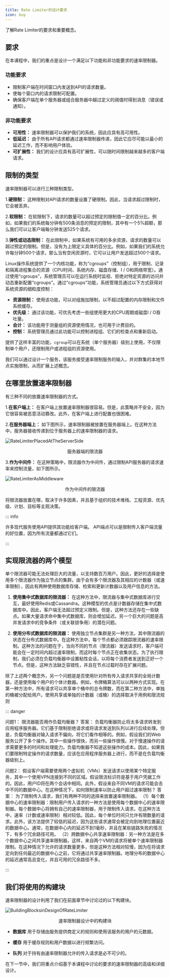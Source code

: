 ```yaml
---
title: Rate Limiter的设计要求
icon: buy
---
```


了解Rate Limiter的要求和重要概念。

## 要求

在本课程中，我们的重点是设计一个满足以下功能和非功能要求的速率限制器。

### 功能要求

- 限制客户端在时间窗口内发送到API的请求数量。
- 使每个窗口内的请求限制可配置。
- 确保客户端在单个服务器或组合服务器中越过定义的阈值时得到消息（错误或通知）。

### 非功能要求

- **可用性：** 速率限制器可以保护我们的系统，因此应具有高可用性。
- **低延迟：** 由于所有API请求都通过速率限制器传递，因此它应尽可能以最小的延迟工作，而不影响用户体验。
- **可扩展性：** 我们的设计应具有高可扩展性，可以随时间限制越来越多的客户端请求。

## 限制的类型

速率限制器可以进行三种限制类型。

1.**硬限制：** 这种限制对API请求的数量设置了硬限制。因此，当请求超过限制时，它会被丢弃。

2.**软限制：** 在软限制下，请求的数量可以超过预定的限制值一定的百分比。例如，如果我们的系统每分钟有500条消息的预定的限制，其中有一个5%超额，那么我们可以让客户端每分钟发送525个请求。

3.**弹性或动态限制：** 在此限制中，如果系统有可用的多余资源，请求的数量可以超过预定的限制。但是，没有为上限定义具体的百分比。例如，如果我们的系统允许每分钟500个请求，那么当有空闲资源时，它可以让用户发送超过500个请求。

Linux操作系统提供了一个内核功能，称为“cgroups”（控制组），用于限制、记录和隔离进程集合的资源（CPU时间、系统内存、磁盘存储、I / O和网络带宽）。通过使用“cgroups”，系统管理员可以在运行系统时监视、拒绝对特定资源的访问并动态重新配置“cgroups”。通过“cgroups”功能，系统管理员通过以下方式获得对系统资源的细粒度控制：

- **资源限制：** 使用该功能，可以对组施加限制，以不超过配置的内存限制和文件系统缓存。
- **优先级：** 通过该功能，可优先考虑一些组使用更大的CPU周期或磁盘I / O吞吐量。
- **会计：** 该功能用于测量组的资源使用情况，也可用于计费目的。
- **控制：** 系统管理员通过此功能可以控制进程组、它们的检查点和重新启动。

提供了这样丰富的功能，`cgroup`可以在系统（单个服务器）级别上使用，不仅限制单个用户，还限制用户或进程组的资源使用。

我们可以通过设计一个服务，该服务接受速率限制服务的输入，并对群集的本地节点实施限制，从而扩展上述概念。

## 在哪里放置速率限制器

有三种不同的放置速率限制器的方式。

1.**在客户端上：** 在客户端上放置速率限制器很容易。但是，此策略并不安全，因为它很容易被恶意活动篡改。此外，在客户端上进行配置也很困难。

2.**在服务器端上：** 如下图所示，速率限制器被放置在服务器端上。在这种方法中，服务器接收传递到位于服务器上的速率限制器的请求。

![RateLimiterPlacedAtTheServerSide](/img/19-Rate%20Limiter/RateLimiterPlacedAtTheServerSide.png)

<center>服务器端的限流器</center>

3.**作为中间件：** 在这种策略中，限流器作为中间件，通过限制API服务器的请求速率来控制流量，如下图所示。

![RateLimiterAsMiddleware](/img/19-Rate%20Limiter/RateLimiterAsMiddleware.png)

<center>作为中间件的限流器</center>

将限流器放置在哪，取决于许多因素，并且基于组织的技术堆栈、工程资源、优先级、计划、目标等主观决策。

::: info

许多现代服务使用API提供其功能给客户端。 API端点可以是限制传入客户端流量的好位置，因为所有流量都通过它们。

:::

## 实现限流器的两个模型

单个限流器可能无法处理巨大的流量，以支持数百万用户。因此，更好的选择是使用多个限流器作为独立节点的集群。由于会有多个限流器及其相应的计数器（或速率限制），因此有两种使用数据库存储、检索和更新计数器以及用户信息的方法。

1. **使用集中式数据库的限流器：** 在这种方法中，限流器与集中式数据库进行交互，最好使用Redis或Cassandra。这种模型的优点是计数器存储在集中式数据库中。因此，客户端无法超过预定义限制。但是，这种方法还存在一些缺点。如果大量请求命中集中式数据库，则会增加延迟。另一个巨大的问题是高并发请求中的竞争条件（或关联锁争用）的潜在问题。

2. **使用分布式数据库的限流器：** 使用独立节点集群是另一种方法，其中限流器的状态在分布式数据库中。在这种方法中，每个节点都必须跟踪限流器的速率限制。这种方法的问题在于，当向不同的节点（限流器）发送请求时，客户端可能会在一定时间内超过速率限制，而这时每个节点正在收集状态。为了执行限制，我们必须在负载均衡器中设置粘性会话，以将每个消费者发送到正好一个节点。但是，这种方法缺乏容错性，并且在节点过载时存在扩展问题。

除了上述两个概念外，另一个问题是是否使用针对所有传入请求共享的全局计数器，还是使用每个用户的个体计数器。例如，令牌桶算法可以以两种方式实现。在第一种方法中，所有请求可以共享单个桶中的总令牌数，而在第二种方法中，单独的桶被分配给用户。使用共享或单独的计数器（或桶）的选择取决于用例和限流规则

::: danger

问题1：
限流器能否用作负载均衡器？
答案：
负载均衡器防止将太多请求转发到应用程序服务器。它们基于限制拒绝请求或将请求发送到队列以进行后续处理。但是，负载均衡器对输入请求不偏向，将它们看作相等的。例如，假设我们的Web服务公开了多个操作。其中一些操作很快，而另一些操作很慢。对于慢速操作的请求需要更多的时间和处理能力。负载均衡器不知道这些操作的成本。因此，如果我们要限制特定操作的请求数量，应该在应用程序服务器上进行，而不是在负载均衡器级别上。

问题2：
假设客户端需要使用两个虚拟机（VMs）发送请求以使用某个特定服务，其中一个使用VPN连接到不同的区域。假设限流标识符是基于用户凭据工作的。因此，用户ID将在两个会话中相同。此外，假设来自不同VM的请求可能会击中不同的数据中心。在这种情况下，如何限制速率以防止用户超过速率限制？
答案：
为了限制传入请求，我们有两种不同的选择来放置速率限制器。
（1）每个数据中心的速率限制器：限制用户传入请求的一种方法是使用每个数据中心的速率限制器。每个数据中心将拥有自己的速率限制器，用于限制传入请求。在这种方法中，速率（计数或速率限制）相对较低。因此，每个单位时间只允许有限数量的请求。此外，该方法提供了较低的延迟，因为这些请求通常会被定向到地理位置最近的数据中心。通常，在数据中心内的延迟不到1毫秒，并且在某些链路失败的情况下，有多个冗余路径可用。
（2）跨数据中心共享速率限制器：另一种方法是在多个数据中心之间共享速率限制器。这样，来自两个VM的请求将被单个速率限制器限制。在这种情况下允许的请求数量更多，但是这种方法相对较慢，因为在将请求定向到任何最近的数据中心之前，它将通过共享速率限制器。地理分布的数据中心的延迟通常高且变化，并且可用的冗余路径不多。

:::

## 我们将使用的构建块

速率限制器的设计利用了我们在前面章节中讨论过的以下构建块。

![BuildingBlocksinDesignOfRateLimiter](/img/19-Rate%20Limiter/BuildingBlocksinDesignOfRateLimiter.png)

<center>速率限制器设计中的构建块</center>

- **数据库** 用于存储由服务提供商定义的规则和使用该服务的用户的元数据。

- **缓存** 用于缓存规则和用户数据以进行频繁访问。

- **队列** 对于持有由速率限制器允许的传入请求是必不可少的。

在下一节中，我们将重点介绍基于本课程中讨论的要求的速率限制器的高级和详细设计。